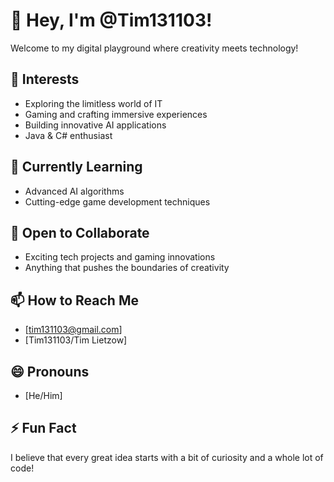 # 👋 Hey, I'm @Tim131103!

Welcome to my digital playground where creativity meets technology!

## 👀 Interests
- Exploring the limitless world of IT
- Gaming and crafting immersive experiences
- Building innovative AI applications
- Java & C# enthusiast

## 🌱 Currently Learning
- Advanced AI algorithms
- Cutting-edge game development techniques

## 💞️ Open to Collaborate
- Exciting tech projects and gaming innovations
- Anything that pushes the boundaries of creativity

## 📫 How to Reach Me
- [tim131103@gmail.com]
- [Tim131103/Tim Lietzow]

## 😄 Pronouns
- [He/Him]

## ⚡ Fun Fact
I believe that every great idea starts with a bit of curiosity and a whole lot of code!

<!---
Tim131103/Tim131103 is a ✨ special ✨ repository because its `README.md` (this file) appears on your GitHub profile.
You can click the Preview link to take a look at your changes.
--->

